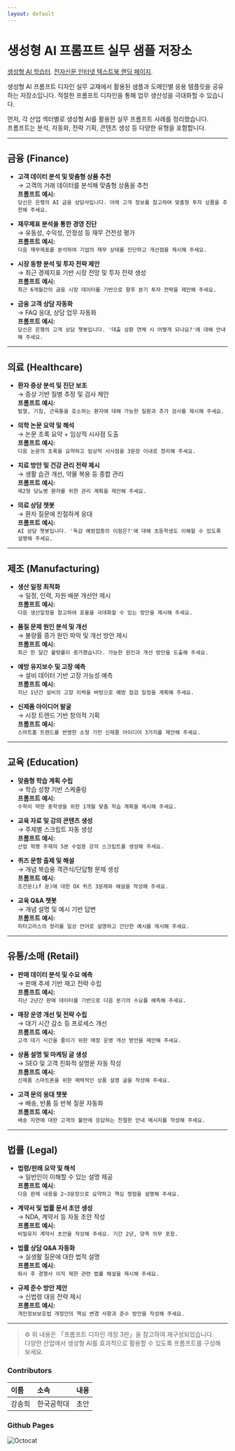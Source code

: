 ```yaml
---
layout: default
---
```


# 생성형 AI 프롬프트 실무 샘플 저장소

[생성형 AI 학습터](https://blog.naver.com/ksnoh114).
[전자신문 인터넷 텍스트북 랜딩 페이지](./another-page.md).

생성형 AI 프롬프트 디자인 실무 교재에서 활용된 샘플과 도메인별 응용 템플릿을 공유하는 저장소입니다. 
적절한 프롬프트 디자인을 통해 업무 생산성을 극대화할 수 있습니다. 

먼저, 각 산업 섹터별로 생성형 AI를 활용한 실무 프롬프트 사례를 정리했습니다.  
프롬프트는 분석, 자동화, 전략 기획, 콘텐츠 생성 등 다양한 유형을 포함합니다.

---

## 금융 (Finance)

- **고객 데이터 분석 및 맞춤형 상품 추천**  
  → 고객의 거래 데이터를 분석해 맞춤형 상품을 추천  
  **프롬프트 예시:**  
  `당신은 은행의 AI 금융 상담사입니다. 아래 고객 정보를 참고하여 맞춤형 투자 상품을 추천해 주세요.`

- **재무제표 분석을 통한 경영 진단**  
  → 유동성, 수익성, 안정성 등 재무 건전성 평가  
  **프롬프트 예시:**  
  `다음 재무제표를 분석하여 기업의 재무 상태를 진단하고 개선점을 제시해 주세요.`

- **시장 동향 분석 및 투자 전략 제안**  
  → 최근 경제지표 기반 시장 전망 및 투자 전략 생성  
  **프롬프트 예시:**  
  `최근 6개월간의 금융 시장 데이터를 기반으로 향후 분기 투자 전략을 제안해 주세요.`

- **금융 고객 상담 자동화**  
  → FAQ 응대, 상담 업무 자동화  
  **프롬프트 예시:**  
  `당신은 은행의 고객 상담 챗봇입니다. '대출 상환 연체 시 어떻게 되나요?'에 대해 안내해 주세요.`

---

## 의료 (Healthcare)

- **환자 증상 분석 및 진단 보조**  
  → 증상 기반 질병 추정 및 검사 제안  
  **프롬프트 예시:**  
  `발열, 기침, 근육통을 호소하는 환자에 대해 가능한 질환과 추가 검사를 제시해 주세요.`

- **의학 논문 요약 및 해석**  
  → 논문 초록 요약 + 임상적 시사점 도출  
  **프롬프트 예시:**  
  `다음 논문의 초록을 요약하고 임상적 시사점을 3문장 이내로 정리해 주세요.`

- **치료 방안 및 건강 관리 전략 제시**  
  → 생활 습관 개선, 약물 복용 등 종합 관리  
  **프롬프트 예시:**  
  `제2형 당뇨병 환자를 위한 관리 계획을 제안해 주세요.`

- **의료 상담 챗봇**  
  → 환자 질문에 친절하게 응대  
  **프롬프트 예시:**  
  `AI 상담 챗봇입니다. '독감 예방접종의 이점은?'에 대해 초등학생도 이해할 수 있도록 설명해 주세요.`

---

## 제조 (Manufacturing)

- **생산 일정 최적화**  
  → 일정, 인력, 자원 배분 개선안 제시  
  **프롬프트 예시:**  
  `다음 생산일정을 참고하여 효율을 극대화할 수 있는 방안을 제시해 주세요.`

- **품질 문제 원인 분석 및 개선**  
  → 불량률 증가 원인 파악 및 개선 방안 제시  
  **프롬프트 예시:**  
  `최근 한 달간 불량률이 증가했습니다. 가능한 원인과 개선 방안을 도출해 주세요.`

- **예방 유지보수 및 고장 예측**  
  → 설비 데이터 기반 고장 가능성 예측  
  **프롬프트 예시:**  
  `지난 1년간 설비의 고장 이력을 바탕으로 예방 점검 일정을 계획해 주세요.`

- **신제품 아이디어 발굴**  
  → 시장 트렌드 기반 창의적 기획  
  **프롬프트 예시:**  
  `스마트홈 트렌드를 반영한 소형 가전 신제품 아이디어 3가지를 제안해 주세요.`

---

## 교육 (Education)

- **맞춤형 학습 계획 수립**  
  → 학습 성향 기반 스케줄링  
  **프롬프트 예시:**  
  `수학이 약한 중학생을 위한 1개월 맞춤 학습 계획을 제시해 주세요.`

- **교육 자료 및 강의 콘텐츠 생성**  
  → 주제별 스크립트 자동 생성  
  **프롬프트 예시:**  
  `산업 혁명 주제의 5분 수업용 강의 스크립트를 생성해 주세요.`

- **퀴즈 문항 출제 및 해설**  
  → 개념 복습용 객관식/단답형 문제 생성  
  **프롬프트 예시:**  
  `조건문(if 문)에 대한 OX 퀴즈 3문제와 해설을 작성해 주세요.`

- **교육 Q&A 챗봇**  
  → 개념 설명 및 예시 기반 답변  
  **프롬프트 예시:**  
  `피타고라스의 정리를 일상 언어로 설명하고 간단한 예시를 제시해 주세요.`

---

## 유통/소매 (Retail)

- **판매 데이터 분석 및 수요 예측**  
  → 판매 추세 기반 재고 전략 수립  
  **프롬프트 예시:**  
  `지난 2년간 판매 데이터를 기반으로 다음 분기의 수요를 예측해 주세요.`

- **매장 운영 개선 및 전략 수립**  
  → 대기 시간 감소 등 프로세스 개선  
  **프롬프트 예시:**  
  `고객 대기 시간을 줄이기 위한 매장 운영 개선 방안을 제안해 주세요.`

- **상품 설명 및 마케팅 글 생성**  
  → SEO 및 고객 친화적 설명문 자동 작성  
  **프롬프트 예시:**  
  `신제품 스마트폰을 위한 매력적인 상품 설명 글을 작성해 주세요.`

- **고객 문의 응대 챗봇**  
  → 배송, 반품 등 반복 질문 자동화  
  **프롬프트 예시:**  
  `배송 지연에 대한 고객의 불만에 응답하는 친절한 안내 메시지를 작성해 주세요.`

---

## 법률 (Legal)

- **법령/판례 요약 및 해석**  
  → 일반인이 이해할 수 있는 설명 제공  
  **프롬프트 예시:**  
  `다음 판례 내용을 2~3문장으로 요약하고 핵심 쟁점을 설명해 주세요.`

- **계약서 및 법률 문서 초안 생성**  
  → NDA, 계약서 등 자동 초안 작성  
  **프롬프트 예시:**  
  `비밀유지 계약서 초안을 작성해 주세요. 기간 2년, 양측 의무 포함.`

- **법률 상담 Q&A 자동화**  
  → 실생활 질문에 대한 법적 설명  
  **프롬프트 예시:**  
  `퇴사 후 경쟁사 이직 제한 관련 법률 해설을 제시해 주세요.`

- **규제 준수 방안 제안**  
  → 신법령 대응 전략 제시  
  **프롬프트 예시:**  
  `개인정보보호법 개정안의 핵심 변경 사항과 준수 방안을 작성해 주세요.`

---

> ⚙️ 위 내용은 「프롬프트 디자인 개정 3판」을 참고하여 재구성되었습니다.  
> 다양한 산업에서 생성형 AI를 효과적으로 활용할 수 있도록 프롬프트를 구성해 보세요.

### Contributors

| 이름         | 소속              |  내용  |
|:-------------|:------------------|:------|
| 강송희       | 한국공학대        | 초안   |

### Github Pages

![Octocat](https://github.githubassets.com/images/icons/emoji/octocat.png)
